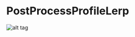 # PostProcessProfileLerp

![alt tag](https://github.com/ted10401/PostProcessProfileLerp/blob/master/GithubResources/post-process-profile-lerp.gif)
